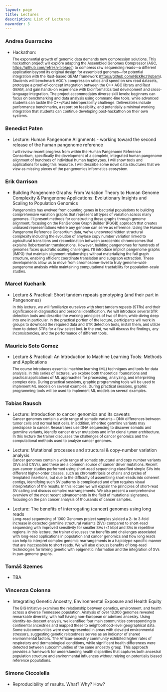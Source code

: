 ```yaml
---
layout: page
title: Lectures
description: List of Lectures
navorder: 5
---
```

### Andrea Guarracino

- Hackathon:<br>
<sub>The exponential growth of genomic data demands new compression solutions. This hackathon project will explore adapting the Assembled Genomes Compressor (AGC, https://github.com/refresh-bio/agc) to compress raw sequencing reads—a different application beyond its original design for assembled genomes—for potential integration with the Rust-based GBAM framework (https://github.com/NickRoz1/gbam). Students will benchmark AGC's compression ratios and speed on raw read datasets, prototype a proof-of-concept integration between the C++ AGC library and Rust GBAM, and gain hands-on experience with bioinformatics tool development and cross-language integration. The project accommodates diverse skill levels: beginners can focus on benchmarking and data analysis using command-line tools, while advanced students can tackle the C++/Rust interoperability challenge. Deliverables include performance benchmarks, a report on feasibility, and potentially a minimal working integration that students can continue developing post-hackathon on their own systems.</sub>

### Benedict Paten

- Lecture: Human Pangenome Alignments - working toward the second release of the human pangenome reference<br>
<sub>I will review recent progress from within the Human Pangenome Reference Consortium, specifically the development of a complete, integrated human pangenome alignment of hundreds of individual human haplotypes. I will show tools and applications for using this resource. I will describe some novel data structures that we view as missing pieces of the pangenomics informatics ecosystem.</sub>

### Erik Garrison

- Building Pangenome Graphs: From Variation Theory to Human Genome Complexity & Pangenome Applications: Evolutionary Insights and Scaling to Population Genomics<br>
<sub>Pangenomics has evolved from counting genes in bacterial populations to building comprehensive variation graphs that represent all types of variation across many genomes. I'll present methods for constructing these graphs through genome alignment, focusing on the PanGenome Graph Builder (PGGB) approach that creates unbiased representations where any genome can serve as reference. Using the Human Pangenome Reference Consortium data, we've uncovered hidden structural complexity including the evolution of amylase copy number variation linked to agricultural transitions and recombination between acrocentric chromosomes that explains Robertsonian translocations. However, building pangenomes for hundreds of genomes faces quadratic scaling challenges. I'll introduce implicit pangenome graphs (IMPG) that maintain alignment relationships without materializing the full graph structure, enabling efficient coordinate translation and subgraph extraction. These developments allow us to move from chromosome-level to truly genome-wide pangenome analysis while maintaining computational tractability for population-scale studies.</sub>

### Marcel Kucharík

- Lecture & Practical: Short tandem repeats genotyping (and their part in Pangenomes)<br>
<sub> In this lecture, we will familiarize ourselves with short tandem repeats (STRs) and their significance in diagnostics and personal identification. We will introduce several STR detection tools and describe the working principles of two of them, while diving deep into one in particular. In the practical portion of the lecture, participants will work in groups to download the required data and STR detection tools, install them, and utilize them to detect STRs for a few select loci. In the end, we will discuss the findings, any inconsistencies, and the performance of different tools.</sub>

### Mauricio Soto Gomez

- Lecture & Practical: An Introduction to Machine Learning Tools: Methods and Applications<br>
<sub>The course introduces essential machine learning (ML) techniques and tools for data analysis. In this series of lectures, we explore both theoretical foundations and practical applications of ML approaches for processing, analyzing, and interpreting complex data. During practical sessions, graphic programming tools will be used to implement ML models on several examples. During practical sessions, graphic programming tools will be used to implement ML models on several examples.</sub>

### Tobias Rausch

- Lecture: Introduction to cancer genomics and its caveats<br>
<sub>Cancer genomes contain a wide range of somatic variants – DNA differences between tumor cells and normal host cells. In addition, inherited germline variants may predispose to cancer. Researchers use DNA sequencing to discover somatic and germline variants, identify cancer driver mutations and infer clonal tumor architecture. In this lecture the trainer discusses the challenges of cancer genomics and the computational methods used to analyze cancer genomes.</sub>

- Lecture: Mutational processes and structural & copy-number variation analysis<br>
<sub>Cancer genomes contain a wide range of somatic structural and copy number variants (SVs and CNVs), and these are a common source of cancer driver mutations. Recent pan-cancer studies performed using short-read sequencing classified simple SVs into different higher-order classes, such as chromothripsis or chains and cycles of templated insertions, but due to the difficulty of assembling short-reads into coherent contigs, identifying such SV patterns is complicated and often requires visual interpretation of the results. In this lecture we will explain the principles of short-read SV calling and discuss complex rearrangements. We also present a comprehensive overview of the most recent advancements in the field of mutational signatures, focusing on the pan cancer analysis of thousands of cancer samples.</sub>

- Lecture: The benefits of interrogating (cancer) genomes using long reads<br>
<sub>Long-read sequencing of 1000 Genomes project samples yielded a 2- to 3-fold increase in detected germline structural variants (SVs) compared to short-read sequencing with improved sensitivity for smaller SVs (<1 kbp) and SVs in repetitive regions. In this lecture, the trainer discusses the benefits and challenges associated with long-read applications in population and cancer genomics and how long reads can help to interpret complex genomic rearrangements in a haplotype-specific manner that are inaccessible to short reads. We will also discuss benefits of long-read technologies for linking genetic with epigenetic information and the integration of SVs in pan-genome graphs.</sub>

### Tomáš Szemes

- TBA<br>

### Vincenza Colonna

- Integrating Genetic Ancestry, Environmental Exposure and Health Equity<br>
<sub>The BIG Initiative examines the relationship between genetics, environment, and health across a diverse Tennessee population. Analysis of over 13,000 genomes revealed remarkable diversity, with half having non-European or admixed ancestry. Using identity-by-descent analysis, we identified four main communities corresponding to continental ancestries and mapped these to neighborhood-level geographical data. Some subcommunities were overrepresented in areas with elevated environmental stressors, suggesting genetic relatedness serves as an indicator of shared environmental factors. The African-ancestry community exhibited higher rates of respiratory and dermatological conditions, while significant health differences were detected between subcommunities of the same ancestry group. This approach provides a framework for understanding health disparities that captures both ancestral population structure and environmental influences without relying on potentially biased reference populations.</sub>

### Simone Ciccolella

- Reproducibility of results. What? Why? How?
